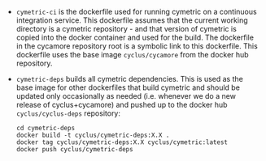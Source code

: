 
* ``cymetric-ci`` is the dockerfile used for running cymetric on a continuous
  integration service.  This dockerfile assumes that the current working
  directory is a cymetric repository - and that version of cymetric is copied
  into the docker container and used for the build.  The dockerfile in the
  cycamore repository root is a symbolic link to this dockerfile.  This
  dockerfile uses the base image ``cyclus/cycamore`` from the docker hub
  repository.

* ``cymetric-deps`` builds all cymetric dependencies.  This is used as the
  base image for other dockerfiles that build cymetric and should be updated
  only occasionally as needed (i.e. whenever we do a new release of
  cyclus+cycamore) and pushed up to the docker hub ``cyclus/cyclus-deps``
  repository:

  ```
  cd cymetric-deps
  docker build -t cyclus/cymetric-deps:X.X .
  docker tag cyclus/cymetric-deps:X.X cyclus/cymetric:latest
  docker push cyclus/cymetric-deps
  ```

